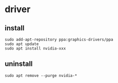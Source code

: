 # driver
## install
```shell
sudo add-apt-repository ppa:graphics-drivers/ppa
sudo apt update
sudo apt install nvidia-xxx
```

## uninstall
```shell
sudo apt remove --purge nvidia-*
```

